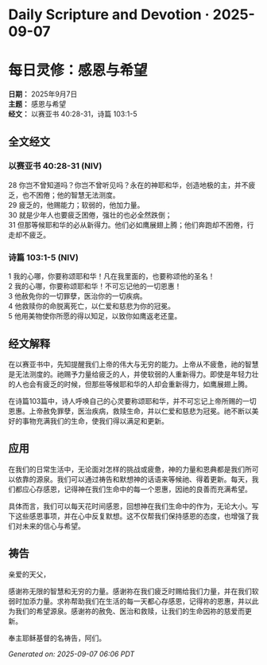 # Daily Scripture and Devotion · 2025-09-07

# 每日灵修：感恩与希望

**日期：** 2025年9月7日  
**主题：** 感恩与希望  
**经文：** 以赛亚书 40:28-31，诗篇 103:1-5

## 全文经文

### 以赛亚书 40:28-31 (NIV)
28 你岂不曾知道吗？你岂不曾听见吗？永在的神耶和华，创造地极的主，并不疲乏，也不困倦；他的智慧无法测度。  
29 疲乏的，他赐能力；软弱的，他加力量。  
30 就是少年人也要疲乏困倦，强壮的也必全然跌倒；  
31 但那等候耶和华的必从新得力。他们必如鹰展翅上腾；他们奔跑却不困倦，行走却不疲乏。

### 诗篇 103:1-5 (NIV)
1 我的心哪，你要称颂耶和华！凡在我里面的，也要称颂他的圣名！  
2 我的心哪，你要称颂耶和华！不可忘记他的一切恩惠！  
3 他赦免你的一切罪孽，医治你的一切疾病。  
4 他救赎你的命脱离死亡，以仁爱和慈悲为你的冠冕。  
5 他用美物使你所愿的得以知足，以致你如鹰返老还童。

## 经文解释

在以赛亚书中，先知提醒我们上帝的伟大与无穷的能力。上帝从不疲惫，祂的智慧是无法测度的。祂赐予力量给疲乏的人，并使软弱的人重新得力。即使是年轻力壮的人也会有疲乏的时候，但那些等候耶和华的人却会重新得力，如鹰展翅上腾。

在诗篇103篇中，诗人呼唤自己的心灵要称颂耶和华，并不可忘记上帝所赐的一切恩惠。上帝赦免罪孽，医治疾病，救赎生命，并以仁爱和慈悲为冠冕。祂不断以美好的事物充满我们的生命，使我们得以满足和更新。

## 应用

在我们的日常生活中，无论面对怎样的挑战或疲惫，神的力量和恩典都是我们所可以依靠的源泉。我们可以通过祷告和默想神的话语来等候祂、得着更新。每天，我们都应心存感恩，记得神在我们生命中的每一个恩惠，因祂的良善而充满希望。

具体而言，我们可以每天花时间感恩，回想神在我们生命中的作为，无论大小。写下这些感恩事项，并在心中反复默想。这不仅帮我们保持感恩的态度，也增强了我们对未来的信心与希望。

## 祷告

亲爱的天父，

感谢祢无限的智慧和无穷的力量。感谢祢在我们疲乏时赐给我们力量，并在我们软弱时加添力量。求祢帮助我们在生活的每一天都心存感恩，记得祢的恩惠，并以此为我们的希望源泉。感谢祢的赦免、医治和救赎，让我们的生命因祢的慈爱而更新。

奉主耶稣基督的名祷告，阿们。

_Generated on: 2025-09-07 06:06 PDT_
